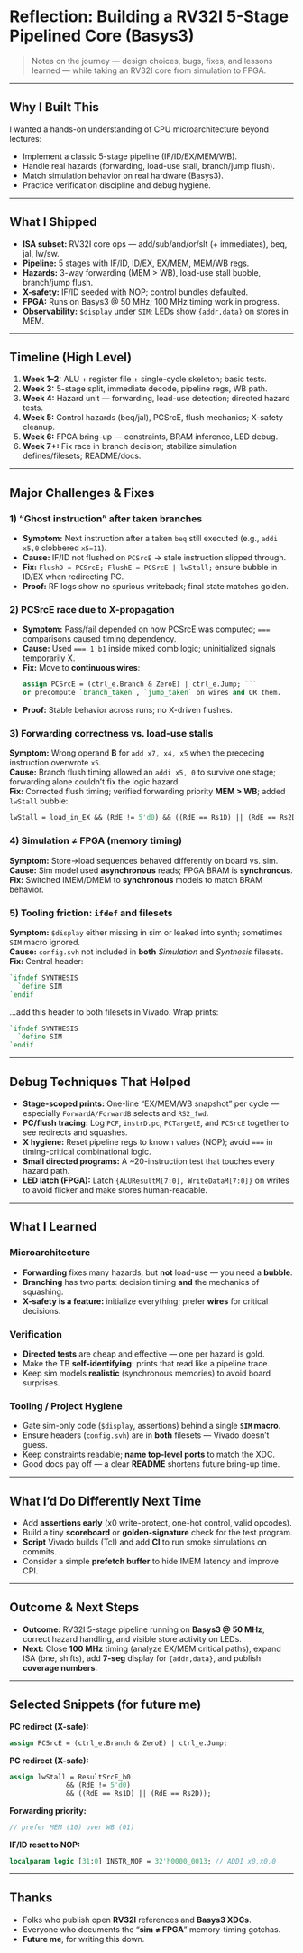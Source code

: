 # Reflection: Building a RV32I 5-Stage Pipelined Core (Basys3)

> Notes on the journey — design choices, bugs, fixes, and lessons learned — while taking an RV32I core from simulation to FPGA.

---

## Why I Built This
I wanted a hands-on understanding of CPU microarchitecture beyond lectures:
- Implement a classic 5-stage pipeline (IF/ID/EX/MEM/WB).
- Handle real hazards (forwarding, load-use stall, branch/jump flush).
- Match simulation behavior on real hardware (Basys3).
- Practice verification discipline and debug hygiene.

---

## What I Shipped
- **ISA subset:** RV32I core ops — add/sub/and/or/slt (+ immediates), beq, jal, lw/sw.
- **Pipeline:** 5 stages with IF/ID, ID/EX, EX/MEM, MEM/WB regs.
- **Hazards:** 3-way forwarding (MEM > WB), load-use stall bubble, branch/jump flush.
- **X-safety:** IF/ID seeded with NOP; control bundles defaulted.
- **FPGA:** Runs on Basys3 @ 50 MHz; 100 MHz timing work in progress.
- **Observability:** `$display` under `SIM`; LEDs show `{addr,data}` on stores in MEM.

---

## Timeline (High Level)
1. **Week 1–2:** ALU + register file + single-cycle skeleton; basic tests.
2. **Week 3:** 5-stage split, immediate decode, pipeline regs, WB path.
3. **Week 4:** Hazard unit — forwarding, load-use detection; directed hazard tests.
4. **Week 5:** Control hazards (beq/jal), PCSrcE, flush mechanics; X-safety cleanup.
5. **Week 6:** FPGA bring-up — constraints, BRAM inference, LED debug.
6. **Week 7+:** Fix race in branch decision; stabilize simulation defines/filesets; README/docs.

---

## Major Challenges & Fixes

### 1) “Ghost instruction” after taken branches
- **Symptom:** Next instruction after a taken `beq` still executed (e.g., `addi x5,0` clobbered `x5=11`).
- **Cause:** IF/ID not flushed on `PCSrcE` → stale instruction slipped through.
- **Fix:** `FlushD = PCSrcE; FlushE = PCSrcE | lwStall;` ensure bubble in ID/EX when redirecting PC.
- **Proof:** RF logs show no spurious writeback; final state matches golden.

### 2) PCSrcE race due to X-propagation
- **Symptom:** Pass/fail depended on how PCSrcE was computed; `===` comparisons caused timing dependency.
- **Cause:** Used `=== 1'b1` inside mixed comb logic; uninitialized signals temporarily X.
- **Fix:** Move to **continuous wires**:
  ```systemverilog
  assign PCSrcE = (ctrl_e.Branch & ZeroE) | ctrl_e.Jump; ```
  or precompute `branch_taken`, `jump_taken` on wires and OR them.
- **Proof:** Stable behavior across runs; no X-driven flushes.

### 3) Forwarding correctness vs. load-use stalls

**Symptom:** Wrong operand **B** for `add x7, x4, x5` when the preceding instruction overwrote `x5`.  
**Cause:** Branch flush timing allowed an `addi x5, 0` to survive one stage; forwarding alone couldn’t fix the logic hazard.  
**Fix:** Corrected flush timing; verified forwarding priority **MEM > WB**; added `lwStall` bubble:

```systemverilog
lwStall = load_in_EX && (RdE != 5'd0) && ((RdE == Rs1D) || (RdE == Rs2D));
```

### 4) Simulation ≠ FPGA (memory timing)

**Symptom:** Store→load sequences behaved differently on board vs. sim.  
**Cause:** Sim model used **asynchronous** reads; FPGA BRAM is **synchronous**.  
**Fix:** Switched IMEM/DMEM to **synchronous** models to match BRAM behavior.

### 5) Tooling friction: `ifdef` and filesets

**Symptom:** `$display` either missing in sim or leaked into synth; sometimes `SIM` macro ignored.  
**Cause:** `config.svh` not included in **both** *Simulation* and *Synthesis* filesets.  
**Fix:** Central header:

```systemverilog
`ifndef SYNTHESIS
  `define SIM
`endif
```
...add this header to both filesets in Vivado. Wrap prints:
```systemverilog
`ifndef SYNTHESIS
  `define SIM
`endif
```

---

## Debug Techniques That Helped

- **Stage-scoped prints:** One-line “EX/MEM/WB snapshot” per cycle — especially `ForwardA/ForwardB` selects and `RS2_fwd`.
- **PC/flush tracing:** Log `PCF`, `instrD.pc`, `PCTargetE`, and `PCSrcE` together to see redirects and squashes.
- **X hygiene:** Reset pipeline regs to known values (NOP); avoid `===` in timing-critical combinational logic.
- **Small directed programs:** A ~20-instruction test that touches every hazard path.
- **LED latch (FPGA):** Latch `{ALUResultM[7:0], WriteDataM[7:0]}` on writes to avoid flicker and make stores human-readable.

---

## What I Learned

### Microarchitecture
- **Forwarding** fixes many hazards, but **not** load-use — you need a **bubble**.
- **Branching** has two parts: decision timing **and** the mechanics of squashing.
- **X-safety is a feature:** initialize everything; prefer **wires** for critical decisions.

### Verification
- **Directed tests** are cheap and effective — one per hazard is gold.
- Make the TB **self-identifying:** prints that read like a pipeline trace.
- Keep sim models **realistic** (synchronous memories) to avoid board surprises.

### Tooling / Project Hygiene
- Gate sim-only code (`$display`, assertions) behind a single **`SIM` macro**.
- Ensure headers (`config.svh`) are in **both** filesets — Vivado doesn’t guess.
- Keep constraints readable; **name top-level ports** to match the XDC.
- Good docs pay off — a clear **README** shortens future bring-up time.

---

## What I’d Do Differently Next Time

- Add **assertions early** (x0 write-protect, one-hot control, valid opcodes).
- Build a tiny **scoreboard** or **golden-signature** check for the test program.
- **Script** Vivado builds (Tcl) and add **CI** to run smoke simulations on commits.
- Consider a simple **prefetch buffer** to hide IMEM latency and improve CPI.

---

## Outcome & Next Steps

- **Outcome:** RV32I 5-stage pipeline running on **Basys3 @ 50 MHz**, correct hazard handling, and visible store activity on LEDs.  
- **Next:** Close **100 MHz** timing (analyze EX/MEM critical paths), expand ISA (bne, shifts), add **7-seg** display for `{addr,data}`, and publish **coverage numbers**.

---

## Selected Snippets (for future me)

**PC redirect (X-safe):**
```systemverilog
assign PCSrcE = (ctrl_e.Branch & ZeroE) | ctrl_e.Jump;
```
**PC redirect (X-safe):**
```systemverilog
assign lwStall = ResultSrcE_b0
              && (RdE != 5'd0)
              && ((RdE == Rs1D) || (RdE == Rs2D));
```
**Forwarding priority:**
```systemverilog
// prefer MEM (10) over WB (01)
```
**IF/ID reset to NOP:**
```systemverilog
localparam logic [31:0] INSTR_NOP = 32'h0000_0013; // ADDI x0,x0,0
```

---

## Thanks

- Folks who publish open **RV32I** references and **Basys3 XDCs**.
- Everyone who documents the “**sim ≠ FPGA**” memory-timing gotchas.
- **Future me**, for writing this down.



